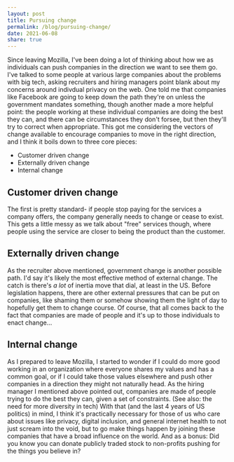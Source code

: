 ```yaml
---
layout: post
title: Pursuing change
permalink: /blog/pursuing-change/
date: 2021-06-08
share: true
---
```

Since leaving Mozilla, I've been doing a lot of thinking about how we as individuals can push companies in the direction we want to see them go. I've talked to some people at various large companies about the problems with big tech, asking recruiters and hiring managers point blank about my concerns around indivdual privacy on the web. One told me that companies like Facebook are going to keep down the path they're on unless the government mandates something, though another made a more helpful point: the people working at these individual companies are doing the best they can, and there can be circumstances they don't forsee, but then they'll try to correct when appropriate. This got me considering the vectors of change available to encourage companies to move in the right direction, and I think it boils down to three core pieces:

* Customer driven change
* Externally driven change
* Internal change
## Customer driven change
The first is pretty standard- if people stop paying for the services a company offers, the company generally needs to change or cease to exist. This gets a little messy as we talk about "free" services though, where people using the service are closer to being the product than the customer.
## Externally driven change
As the recruiter above mentioned, government change is another possible path. I'd say it's likely the most effective method of external change. The catch is there's _a lot_ of inertia move that dial, at least in the US. Before legislation happens, there are other external pressures that can be put on companies, like shaming them or somehow showing them the light of day to hopefully get them to change course. Of course, that all comes back to the fact that companies are made of people and it's up to those individuals to enact change...

## Internal change
As I prepared to leave Mozilla, I started to wonder if I could do more good working in an organization where everyone shares my values and has a common goal, or if I could take those values elsewhere and push other companies in a direction they might not naturally head. As the hiring manager I mentioned above pointed out, companies are made of people trying to do the best they can, given a set of constraints. (See also: the need for more diversity in tech) With that (and the last 4 years of US politics) in mind, I think it's practically necessary for those of us who care about issues like privacy, digital inclusion, and general internet health to not just scream into the void, but to go make things happen by joining these companies that have a broad influence on the world. And as a bonus: Did you know you can donate publicly traded stock to non-profits pushing for the things you believe in?